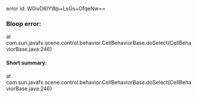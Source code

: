 error id: W0ivD6IYWp+LsGs+OfqeNw==
### Bloop error:

at com.sun.javafx.scene.control.behavior.CellBehaviorBase.doSelect(CellBehaviorBase.java:246)
#### Short summary: 

at com.sun.javafx.scene.control.behavior.CellBehaviorBase.doSelect(CellBehaviorBase.java:246)